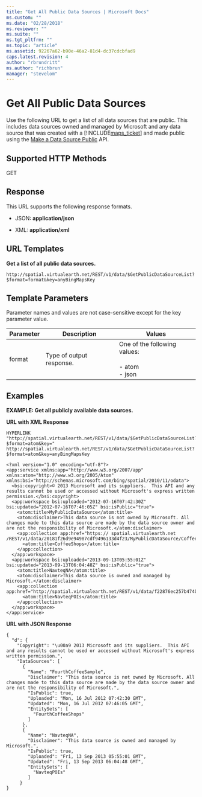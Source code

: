 ```yaml
---
title: "Get All Public Data Sources | Microsoft Docs"
ms.custom: ""
ms.date: "02/28/2018"
ms.reviewer: ""
ms.suite: ""
ms.tgt_pltfrm: ""
ms.topic: "article"
ms.assetid: 92267a62-b90e-46a2-81d4-dc37cdcbfad9
caps.latest.revision: 4
author: "rbrundritt"
ms.author: "richbrun"
manager: "stevelom"
---
```

# Get All Public Data Sources
Use the following URL to get a list of all data sources that are public. This includes data sources owned and managed by Microsoft and any data source that was created with a [!INCLUDE[maps_ticket](../articles/includes/maps-ticket-md.md)] and made public using the [Make a Data Source Public](../spatial-data-services/make-a-data-source-public.md) API.  
  
## Supported HTTP Methods  
 GET  
  
## Response  
 This URL supports the following response formats.  
  
-   JSON: **application/json**  
  
-   XML: **application/xml**  
  
## URL Templates  
 **Get a list of all public data sources.**  
  
```  
http://spatial.virtualearth.net/REST/v1/data/$GetPublicDataSourceList?$format=format&key=anyBingMapsKey  
```  
  
## Template Parameters  
 Parameter names and values are not case-sensitive except for the key parameter value.  
  
|Parameter|Description|Values|  
|---------------|-----------------|------------|  
|format|Type of output response.|One of the following values:<br /><br /> -   atom<br />-   json|  
  
## Examples  
 **EXAMPLE: Get all publicly available data sources.**  
  
 **URL with XML Response**  
  
```  
HYPERLINK "http://spatial.virtualearth.net/REST/v1/data/$GetPublicDataSourceList?$format=atom&key=" http://spatial.virtualearth.net/REST/v1/data/$GetPublicDataSourceList?$format=atom&key=anyBingMapsKey  
```  
  
```  
<?xml version="1.0" encoding="utf-8"?>  
<app:service xmlns:app="http://www.w3.org/2007/app" xmlns:atom="http://www.w3.org/2005/Atom" xmlns:bsi="http://schemas.microsoft.com/bing/spatial/2010/11/odata">  
  <bsi:copyright>© 2013 Microsoft and its suppliers.  This API and any results cannot be used or accessed without Microsoft's express written permission.</bsi:copyright>  
  <app:workspace bsi:uploaded="2012-07-16T07:42:30Z" bsi:updated="2012-07-16T07:46:05Z" bsi:isPublic="true">  
    <atom:title>MyPublicDataSource</atom:title>  
    <atom:disclaimer>This data source is not owned by Microsoft. All changes made to this data source are made by the data source owner and are not the responsibility of Microsoft.</atom:disclaimer>  
    <app:collection app:href="https:// spatial.virtualearth.net /REST/v1/data/20181f26d9e94987cdf9496133d4f23/MyPublicDataSource/CoffeeShops">  
      <atom:title>CoffeeShops</atom:title>  
    </app:collection>  
  </app:workspace>  
  <app:workspace bsi:uploaded="2013-09-13T05:55:01Z" bsi:updated="2013-09-13T06:04:48Z" bsi:isPublic="true">  
    <atom:title>NavteqNA</atom:title>  
    <atom:disclaimer>This data source is owned and managed by Microsoft.</atom:disclaimer>  
    <app:collection app:href="http://spatial.virtualearth.net/REST/v1/data/f22876ec257b474b82fe2ffcb8393150/NavteqNA/NavteqPOIs">  
      <atom:title>NavteqPOIs</atom:title>  
    </app:collection>  
  </app:workspace>  
</app:service>  
```  
  
 **URL with JSON Response**  
  
```  
{  
  "d": {  
    "Copyright": "\u00a9 2013 Microsoft and its suppliers.  This API and any results cannot be used or accessed without Microsoft's express written permission.",  
    "DataSources": [  
      {  
        "Name": "FourthCoffeeSample",  
        "Disclaimer": "This data source is not owned by Microsoft. All changes made to this data source are made by the data source owner and are not the responsibility of Microsoft.",  
        "IsPublic": true,  
        "Uploaded": "Mon, 16 Jul 2012 07:42:30 GMT",  
        "Updated": "Mon, 16 Jul 2012 07:46:05 GMT",  
        "EntitySets": [  
          "FourthCoffeeShops"  
        ]  
      },  
      {  
        "Name": "NavteqNA",  
        "Disclaimer": "This data source is owned and managed by Microsoft.",  
        "IsPublic": true,  
        "Uploaded": "Fri, 13 Sep 2013 05:55:01 GMT",  
        "Updated": "Fri, 13 Sep 2013 06:04:48 GMT",  
        "EntitySets": [  
          "NavteqPOIs"  
        ]  
     }  
}  
```